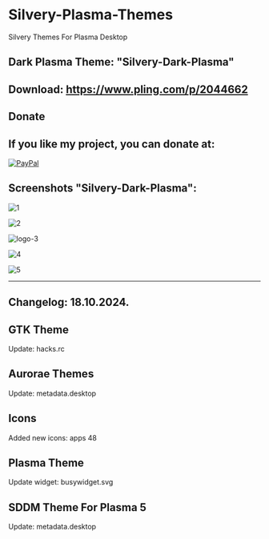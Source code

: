 # Silvery-Plasma-Themes
Silvery Themes For Plasma Desktop 

Dark Plasma Theme: "Silvery-Dark-Plasma" 
------------------------------

Download: https://www.pling.com/p/2044662
-------------------------------------------



<html>
  <head>
    <meta charset="utf-8" />
  </head>
  <body>
    <h2>Donate</h2>
    <h2>If you like my project, you can donate at:</h2>
    <a href="https://www.paypal.com/paypalme/VesnaLazic">
<img src="PayPal.png" alt="PayPal" />
    </a>
  </body>
</html>



Screenshots "Silvery-Dark-Plasma":
---------------------------------

![1](https://github.com/L4ki/Silvery-Plasma-Themes/assets/45247573/533fdb16-d65c-457b-b87e-12dbbb10b175)

![2](https://github.com/L4ki/Silvery-Plasma-Themes/assets/45247573/1b33bf46-93a3-4a12-8a44-c469caf3efa2)

![logo-3](https://github.com/L4ki/Silvery-Plasma-Themes/assets/45247573/e4eeb2d0-031e-4c1a-b34c-88a985e78913)

![4](https://github.com/L4ki/Silvery-Plasma-Themes/assets/45247573/c58d8f75-de9d-477c-a717-6bd20c3fc9b9)

![5](https://github.com/L4ki/Silvery-Plasma-Themes/assets/45247573/bc330728-4492-4d2c-8914-af5c0cea46ac)

_____________________________________



Changelog: 18.10.2024.
----------------------

GTK Theme
---------

Update: hacks.rc

Aurorae Themes
--------------

Update: metadata.desktop

Icons
-----

Added new icons: apps 48

Plasma Theme
------------

Update widget: busywidget.svg

SDDM Theme For Plasma 5
----------------------

Update: metadata.desktop



